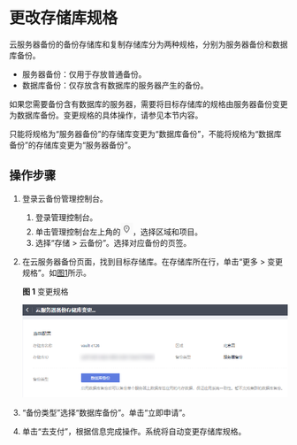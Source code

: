 # 更改存储库规格<a name="cbr_03_0008"></a>

云服务器备份的备份存储库和复制存储库分为两种规格，分别为服务器备份和数据库备份。

-   服务器备份：仅用于存放普通备份。
-   数据库备份：仅存放含有数据库的服务器产生的备份。

如果您需要备份含有数据库的服务器，需要将目标存储库的规格由服务器备份变更为数据库备份。变更规格的具体操作，请参见本节内容。

只能将规格为“服务器备份”的存储库变更为“数据库备份”，不能将规格为“数据库备份”的存储库变更为“服务器备份”。

## 操作步骤<a name="section1932115013713"></a>

1.  登录云备份管理控制台。
    1.  登录管理控制台。
    2.  单击管理控制台左上角的![](figures/icon-region.png)，选择区域和项目。
    3.  选择“存储 \> 云备份”。选择对应备份的页签。

2.  在云服务器备份页面，找到目标存储库。在存储库所在行，单击“更多 \> 变更规格”。如[图1](#fig1554418426122)所示。

    **图 1**  变更规格<a name="fig1554418426122"></a>  
    

    ![](figures/Snipaste_2021-08-03_16-31-39.png)

3.  “备份类型”选择“数据库备份”。单击“立即申请”。
4.  单击“去支付”，根据信息完成操作。系统将自动变更存储库规格。

